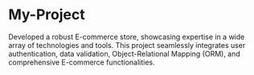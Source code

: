 # My-Project
Developed a robust E-commerce store, showcasing expertise in a wide array of technologies and tools. This project seamlessly integrates user authentication, data validation, Object-Relational Mapping (ORM), and comprehensive E-commerce functionalities.
